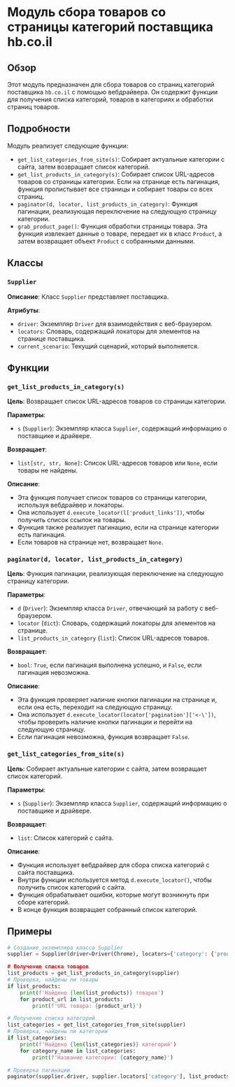 # Модуль сбора товаров со страницы категорий поставщика hb.co.il

## Обзор

Этот модуль предназначен для сбора товаров со страниц категорий поставщика `hb.co.il` с помощью вебдрайвера. Он содержит функции для получения списка категорий, товаров в категориях и обработки страниц товаров.

## Подробности

Модуль реализует следующие функции:

- `get_list_categories_from_site(s)`: Собирает актуальные категории с сайта,  затем возвращает список категорий.
- `get_list_products_in_category(s)`: Собирает список URL-адресов товаров со страницы категории. Если на странице есть пагинация, функция пролистывает все страницы и собирает товары со всех страниц.
- `paginator(d, locator, list_products_in_category)`: Функция пагинации, реализующая переключение на следующую страницу категории.
- `grab_product_page()`: Функция обработки страницы товара. Эта функция извлекает данные о товаре, передает их в класс `Product`, а затем возвращает объект `Product` с собранными данными.

## Классы

### `Supplier`

**Описание**: Класс `Supplier` представляет поставщика.

**Атрибуты**:

- `driver`: Экземпляр `Driver` для взаимодействия с веб-браузером.
- `locators`: Словарь, содержащий локаторы для элементов на странице поставщика.
- `current_scenario`: Текущий сценарий, который выполняется.

## Функции

### `get_list_products_in_category(s)`

**Цель**: Возвращает список URL-адресов товаров со страницы категории.

**Параметры**:

- `s` (`Supplier`): Экземпляр класса `Supplier`, содержащий информацию о поставщике и драйвере.

**Возвращает**:

- `list[str, str, None]`: Список URL-адресов товаров или `None`, если товары не найдены.

**Описание**:

- Эта функция получает список товаров со страницы категории, используя вебдрайвер и локаторы.
- Она использует `d.execute_locator(l['product_links'])`, чтобы получить список ссылок на товары.
- Функция также реализует пагинацию, если на странице категории есть пагинация.
- Если товаров на странице нет, возвращает `None`.

### `paginator(d, locator, list_products_in_category)`

**Цель**: Функция пагинации, реализующая переключение на следующую страницу категории.

**Параметры**:

- `d` (`Driver`): Экземпляр класса `Driver`, отвечающий за работу с веб-браузером.
- `locator` (`dict`): Словарь, содержащий локаторы для элементов на странице.
- `list_products_in_category` (`list`): Список URL-адресов товаров.

**Возвращает**:

- `bool`: `True`, если пагинация выполнена успешно, и `False`, если пагинация невозможна.

**Описание**:

- Эта функция проверяет наличие кнопки пагинации на странице и, если она есть, переходит на следующую страницу.
- Она использует `d.execute_locator(locator['pagination']['<-\'])`, чтобы проверить наличие кнопки пагинации и перейти на следующую страницу.
- Если пагинация невозможна, функция возвращает `False`.

### `get_list_categories_from_site(s)`

**Цель**: Собирает актуальные категории с сайта,  затем возвращает список категорий.

**Параметры**:

- `s` (`Supplier`): Экземпляр класса `Supplier`, содержащий информацию о поставщике и драйвере.

**Возвращает**:

- `list`: Список категорий с сайта.

**Описание**:

- Функция использует вебдрайвер для сбора списка категорий с сайта поставщика.
- Внутри функции используется метод `d.execute_locator()`, чтобы получить список категорий с сайта.
-  Функция обрабатывает ошибки, которые могут возникнуть при сборе категорий.
-  В конце функция возвращает собранный список категорий.

## Примеры

```python
# Создание экземпляра класса Supplier
supplier = Supplier(driver=Driver(Chrome), locators={'category': {'product_links': {'by': 'XPATH', 'selector': '//a[@class="product-name"]', 'if_list': 'all', 'timeout': 10}}, 'pagination': {'<-\': {'by': 'XPATH', 'selector': '//button[@class="button"]', 'if_list': 'first', 'timeout': 10}}}, current_scenario={'name': 'some_category_name'})

# Получение списка товаров
list_products = get_list_products_in_category(supplier)
# Проверка, найдены ли товары
if list_products:
    print(f'Найдено {len(list_products)} товаров')
    for product_url in list_products:
        print(f'URL товара: {product_url}')

# Получение списка категорий
list_categories = get_list_categories_from_site(supplier)
# Проверка, найдены ли категории
if list_categories:
    print(f'Найдено {len(list_categories)} категорий')
    for category_name in list_categories:
        print(f'Название категории: {category_name}')

# Проверка пагинации
paginator(supplier.driver, supplier.locators['category'], list_products_in_category)
```